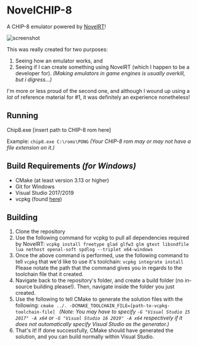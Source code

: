 ﻿# NovelCHIP-8
A CHIP-8 emulator powered by [NovelRT](https://github.com/novelrt/NovelRT)!

![screenshot](https://user-images.githubusercontent.com/10300290/80096502-ab308280-8537-11ea-881c-32d1cf62463e.png)

This was really created for two purposes:
1. Seeing how an emulator works, and
2. Seeing if I can create something using NovelRT (which I happen to be a developer for).
_(Making emulators in game engines is usually overkill, but i digress...)_

I'm more or less proud of the second one, and although I wound up using a _lot_ of reference material for #1, it was definitely an experience nonetheless!

## Running

Chip8.exe [insert path to CHIP-8 rom here]

Example:
`chip8.exe C:\roms\PONG`
_(Your CHIP-8 rom may or may not have a file extension on it.)_


## Build Requirements _(for Windows)_

- CMake (at least version 3.13 or higher)
- Git for Windows
- Visual Studio 2017/2019
- vcpkg (found [here](https://github.com/microsoft/vcpkg))

## Building

1. Clone the repository
2. Use the following command for vcpkg to pull all dependencies required by NovelRT: 
`vcpkg install freetype glad glfw3 glm gtest libsndfile lua nethost openal-soft spdlog --triplet x64-windows `
3. Once the above command is performed, use the following command to tell `vcpkg` that we'd like to use it's toolchain: `vcpkg integrate install`
Please notate the path that the command gives you in regards to the toolchain file that it created.
4. Navigate back to the repository's folder, and create a build folder (no in-source building please!). Then, navigate inside the folder you just created.
5. Use the following to tell CMake to generate the solution files with the following:
`cmake ../. -DCMAKE_TOOLCHAIN_FILE=[path-to-vcpkg-toolchain-file] `
_(Note: You may have to specify `-G "Visual Studio 15 2017" -A x64` or `-G "Visual Studio 16 2019" -A x64` respectively if it does not automatically specify Visual Studio as the generator.)_
6. That's it! If done successfully, CMake should have generated the solution, and you can build normally within Visual Studio.


